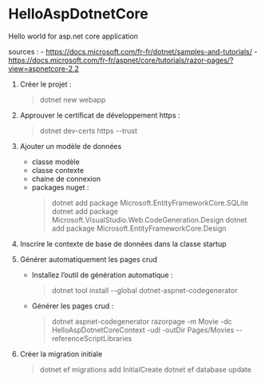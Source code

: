 # HelloAspDotnetCore

Hello world for asp.net core application

sources :
    - <https://docs.microsoft.com/fr-fr/dotnet/samples-and-tutorials/>
    - <https://docs.microsoft.com/fr-fr/aspnet/core/tutorials/razor-pages/?view=aspnetcore-2.2>

1. Créer le projet :
    > dotnet new webapp

2. Approuver le certificat de développement https :
    > dotnet dev-certs https --trust

3. Ajouter un modèle de données
    - classe modèle
    - classe contexte
    - chaine de connexion
    - packages nuget :
        > dotnet add package Microsoft.EntityFrameworkCore.SQLite
        > dotnet add package Microsoft.VisualStudio.Web.CodeGeneration.Design
        > dotnet add package Microsoft.EntityFrameworkCore.Design

4. Inscrire le contexte de base de données dans la classe startup

5. Générer automatiquement les pages crud
    - Installez l’outil de génération automatique :
        > dotnet tool install --global dotnet-aspnet-codegenerator
    - Générer les pages crud :
        > dotnet aspnet-codegenerator razorpage -m Movie -dc HelloAspDotnetCoreContext -udl -outDir Pages/Movies --referenceScriptLibraries

6. Créer la migration initiale
    > dotnet ef migrations add InitialCreate
    > dotnet ef database update
